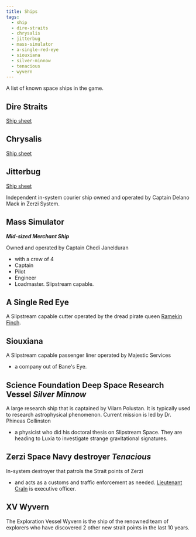 ```yaml
---
title: Ships
tags: 
  - ship
  - dire-straits
  - chrysalis
  - jitterbug
  - mass-simulator
  - a-single-red-eye
  - siouxiana
  - silver-minnow
  - tenacious
  - wyvern
---
```


A list of known space ships in the game.

<!--more-->

## Dire Straits

[Ship sheet](ships/dire-straits)

## Chrysalis

[Ship sheet](ships/chrysalis)

## Jitterbug

[Ship sheet](ships/jitterbug)

Independent in-system courier ship owned and operated by Captain Delano
Mack in Zerzi System.

## Mass Simulator

**_Mid-sized Merchant Ship_**

Owned and operated by Captain Chedi Janelduran
  - with a crew of 4
  - Captain
  - Pilot
  - Engineer
  - Loadmaster. Slipstream capable.

## A Single Red Eye

A Slipstream capable cutter operated by the dread pirate queen [Ramekin
Finch](faces#pirate-queen-ramekin-finch).

## Siouxiana

A Slipstream capable passenger liner operated by Majestic Services
  - a
company out of Bane's Eye.

## Science Foundation Deep Space Research Vessel *Silver Minnow*

A large research ship that is captained by Vilarn Polustan. It is
typically used to research astrophysical phenomenon. Current mission is
led by Dr. Phineas Collinston
  - a physicist who did his doctoral thesis
on Slipstream Space. They are heading to Luxia to investigate strange
gravitational signatures.

## Zerzi Space Navy destroyer *Tenacious*

In-system destroyer that patrols the Strait points of Zerzi
  - and acts as
a customs and traffic enforcement as needed. [Lieutenant Craln](faces#lieutenant-craln) is
executive officer.

## XV Wyvern

The Exploration Vessel Wyvern is the ship of the renowned team of explorers who have discovered 2 other new strait points in the last 10 years.
